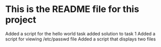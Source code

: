 # This is the README file for this project
Added a script for the hello world task
added solution to task 1
Added a script for viewing /etc/passwd file
Added a script that displays two files
